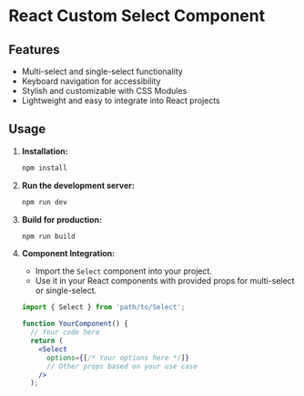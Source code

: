 # React Custom Select Component

## Features

- Multi-select and single-select functionality
- Keyboard navigation for accessibility
- Stylish and customizable with CSS Modules
- Lightweight and easy to integrate into React projects

## Usage

1. **Installation:**

    ```bash
    npm install
    ```

2. **Run the development server:**

    ```bash
    npm run dev
    ```

3. **Build for production:**

    ```bash
    npm run build
    ```

4. **Component Integration:**

   - Import the `Select` component into your project.
   - Use it in your React components with provided props for multi-select or single-select.

   ```jsx
   import { Select } from 'path/to/Select';

   function YourComponent() {
     // Your code here
     return (
       <Select
         options={[/* Your options here */]}
         // Other props based on your use case
       />
     );